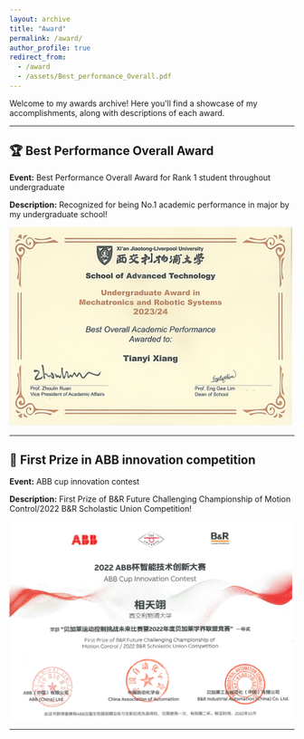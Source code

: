 ```yaml
---
layout: archive
title: "Award"
permalink: /award/
author_profile: true
redirect_from:
  - /award
  - /assets/Best_performance_Overall.pdf
---
```


Welcome to my awards archive! Here you'll find a showcase of my accomplishments, along with descriptions of each award.

---

## 🏆 Best Performance Overall Award  
**Event:**  Best Performance Overall Award for Rank 1 student throughout undergraduate

**Description:** Recognized for being No.1 academic performance in major by my undergraduate school!

<img src="../images/best_student.png" alt="Best Performance Overall Award" width="500">

---


## 🥇 First Prize in ABB innovation competition   
**Event:** ABB cup innovation contest

**Description:** First Prize of B&R Future Challenging Championship of Motion Control/2022 B&R Scholastic Union Competition!

<img src="../images/ABB_award.png" alt="ABB Innovation Competition" width="500">


---
